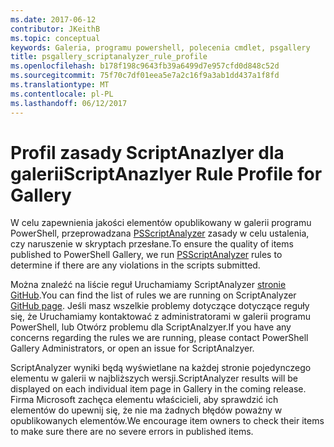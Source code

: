 ```yaml
---
ms.date: 2017-06-12
contributor: JKeithB
ms.topic: conceptual
keywords: Galeria, programu powershell, polecenia cmdlet, psgallery
title: psgallery_scriptanalyzer_rule_profile
ms.openlocfilehash: b178f198c9643fb39a6499d7e957cfd0d848c52d
ms.sourcegitcommit: 75f70c7df01eea5e7a2c16f9a3ab1dd437a1f8fd
ms.translationtype: MT
ms.contentlocale: pl-PL
ms.lasthandoff: 06/12/2017
---
```

# <a name="scriptanazlyer-rule-profile-for-gallery"></a><span data-ttu-id="9c529-103">Profil zasady ScriptAnazlyer dla galerii</span><span class="sxs-lookup"><span data-stu-id="9c529-103">ScriptAnazlyer Rule Profile for Gallery</span></span>
<span data-ttu-id="9c529-104">W celu zapewnienia jakości elementów opublikowany w galerii programu PowerShell, przeprowadzana [PSScriptAnalyzer](https://github.com/PowerShell/PSScriptAnalyzer) zasady w celu ustalenia, czy naruszenie w skryptach przesłane.</span><span class="sxs-lookup"><span data-stu-id="9c529-104">To ensure the quality of items published to PowerShell Gallery, we run [PSScriptAnalyzer](https://github.com/PowerShell/PSScriptAnalyzer) rules to determine if there are any violations in the scripts submitted.</span></span>

<span data-ttu-id="9c529-105">Można znaleźć na liście reguł Uruchamiamy ScriptAnalyzer [stronie GitHub](https://github.com/PowerShell/PSScriptAnalyzer/blob/development/Engine/Settings/PSGallery.psd1).</span><span class="sxs-lookup"><span data-stu-id="9c529-105">You can find the list of rules we are running on ScriptAnalyzer [GitHub page](https://github.com/PowerShell/PSScriptAnalyzer/blob/development/Engine/Settings/PSGallery.psd1).</span></span>
<span data-ttu-id="9c529-106">Jeśli masz wszelkie problemy dotyczące dotyczące reguły się, że Uruchamiamy kontaktować z administratorami w galerii programu PowerShell, lub Otwórz problemu dla ScriptAnalzyer.</span><span class="sxs-lookup"><span data-stu-id="9c529-106">If you have any concerns regarding the rules we are running, please contact PowerShell Gallery Administrators, or open an issue for ScriptAnalzyer.</span></span>

<span data-ttu-id="9c529-107">ScriptAnalyzer wyniki będą wyświetlane na każdej stronie pojedynczego elementu w galerii w najbliższych wersji.</span><span class="sxs-lookup"><span data-stu-id="9c529-107">ScriptAnalyzer results will be displayed on each individual item page in Gallery in the coming release.</span></span> <span data-ttu-id="9c529-108">Firma Microsoft zachęca elementu właścicieli, aby sprawdzić ich elementów do upewnij się, że nie ma żadnych błędów poważny w opublikowanych elementów.</span><span class="sxs-lookup"><span data-stu-id="9c529-108">We encourage item owners to check their items to make sure there are no severe errors in published items.</span></span>

